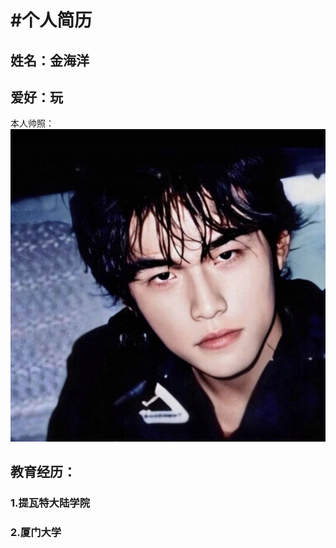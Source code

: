 #个人简历
========
姓名：金海洋
-----
爱好：玩
-----
本人帅照：
![这是图片](81abce53bcb972769029915009a07d33.png "Magic Gardens")

教育经历：
-----------
### 1.提瓦特大陆学院
### 2.厦门大学

